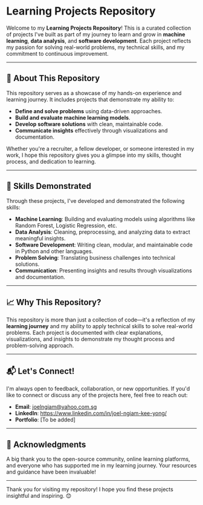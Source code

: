 # Learning Projects Repository

Welcome to my **Learning Projects Repository**! This is a curated collection of projects I've built as part of my journey to learn and grow in **machine learning**, **data analysis**, and **software development**. Each project reflects my passion for solving real-world problems, my technical skills, and my commitment to continuous improvement.

---

## 🚀 About This Repository

This repository serves as a showcase of my hands-on experience and learning journey. It includes projects that demonstrate my ability to:

- **Define and solve problems** using data-driven approaches.
- **Build and evaluate machine learning models**.
- **Develop software solutions** with clean, maintainable code.
- **Communicate insights** effectively through visualizations and documentation.

Whether you're a recruiter, a fellow developer, or someone interested in my work, I hope this repository gives you a glimpse into my skills, thought process, and dedication to learning.

---

## 🧠 Skills Demonstrated

Through these projects, I've developed and demonstrated the following skills:

- **Machine Learning**: Building and evaluating models using algorithms like Random Forest, Logistic Regression, etc.
- **Data Analysis**: Cleaning, preprocessing, and analyzing data to extract meaningful insights.
- **Software Development**: Writing clean, modular, and maintainable code in Python and other languages.
- **Problem Solving**: Translating business challenges into technical solutions.
- **Communication**: Presenting insights and results through visualizations and documentation.

---

## 📈 Why This Repository?

This repository is more than just a collection of code—it's a reflection of my **learning journey** and my ability to apply technical skills to solve real-world problems. Each project is documented with clear explanations, visualizations, and insights to demonstrate my thought process and problem-solving approach.

---

## 📬 Let's Connect!

I'm always open to feedback, collaboration, or new opportunities. If you'd like to connect or discuss any of the projects here, feel free to reach out:

- **Email**: joelngiam@yahoo.com.sg
- **LinkedIn**: https://www.linkedin.com/in/joel-ngiam-kee-yong/
- **Portfolio**: [To be added]

---

## 🙏 Acknowledgments

A big thank you to the open-source community, online learning platforms, and everyone who has supported me in my learning journey. Your resources and guidance have been invaluable!

---

Thank you for visiting my repository! I hope you find these projects insightful and inspiring. 😊
